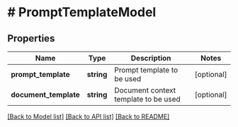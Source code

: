 # # PromptTemplateModel

## Properties

Name | Type | Description | Notes
------------ | ------------- | ------------- | -------------
**prompt_template** | **string** | Prompt template to be used | [optional]
**document_template** | **string** | Document context template to be used | [optional]

[[Back to Model list]](../../README.md#models) [[Back to API list]](../../README.md#endpoints) [[Back to README]](../../README.md)
